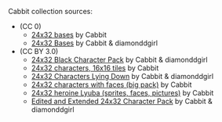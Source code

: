 Cabbit collection sources:
- (CC 0)
  - [24x32 bases](https://opengameart.org/node/24944) by Cabbit
  - [24x32 Bases](https://opengameart.org/node/67861) by Cabbit & diamonddgirl
- (CC BY 3.0)
  - [24x32 Black Character Pack](https://opengameart.org/node/72198) by Cabbit & diamonddgirl
  - [24x32 characters, 16x16 tiles](https://opengameart.org/node/72969) by Cabbit
  - [24x32 Characters Lying Down](https://opengameart.org/node/72611) by Cabbit & diamonddgirl
  - [24x32 characters with faces (big pack)](https://opengameart.org/node/24823) by Cabbit
  - [24x32 heroine Lyuba (sprites, faces, pictures)](https://opengameart.org/node/50909) by Cabbit
  - [Edited and Extended 24x32 Character Pack](https://opengameart.org/node/66147) by Cabbit & diamonddgirl
